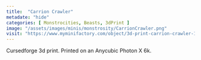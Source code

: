 ```yaml
---
title:  "Carrion Crawler"
metadate: "hide"
categories: [ Monstrocities, Beasts, 3dPrint ]
image: "/assets/images/minis/monstrosity/CarrionCrawler.png"
visit: "https://www.myminifactory.com/object/3d-print-carrion-crawler-129829"
---
```

Cursedforge 3d print. Printed on an Anycubic Photon X 6k.
